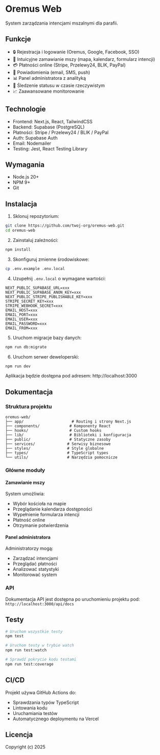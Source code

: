 # Oremus Web

System zarządzania intencjami mszalnymi dla parafii.

## Funkcje

- 🔒 Rejestracja i logowanie (Oremus, Google, Facebook, SSO)
- 📅 Intuicyjne zamawianie mszy (mapa, kalendarz, formularz intencji)
- 💳 Płatności online (Stripe, Przelewy24, BLIK, PayPal)
- 📱 Powiadomienia (email, SMS, push)
- 📊 Panel administratora z analityką
- 🔄 Śledzenie statusu w czasie rzeczywistym
- 📈 Zaawansowane monitorowanie

## Technologie

- Frontend: Next.js, React, TailwindCSS
- Backend: Supabase (PostgreSQL)
- Płatności: Stripe / Przelewy24 / BLIK / PayPal
- Auth: Supabase Auth
- Email: Nodemailer
- Testing: Jest, React Testing Library

## Wymagania

- Node.js 20+
- NPM 9+
- Git

## Instalacja

1. Sklonuj repozytorium:
```bash
git clone https://github.com/twoj-org/oremus-web.git
cd oremus-web
```

2. Zainstaluj zależności:
```bash
npm install
```

3. Skonfiguruj zmienne środowiskowe:
```bash
cp .env.example .env.local
```

4. Uzupełnij `.env.local` o wymagane wartości:
```env
NEXT_PUBLIC_SUPABASE_URL=xxx
NEXT_PUBLIC_SUPABASE_ANON_KEY=xxx
NEXT_PUBLIC_STRIPE_PUBLISHABLE_KEY=xxx
STRIPE_SECRET_KEY=xxx
STRIPE_WEBHOOK_SECRET=xxx
EMAIL_HOST=xxx
EMAIL_PORT=xxx
EMAIL_USER=xxx
EMAIL_PASSWORD=xxx
EMAIL_FROM=xxx
```

5. Uruchom migracje bazy danych:
```bash
npm run db:migrate
```

6. Uruchom serwer deweloperski:
```bash
npm run dev
```

Aplikacja będzie dostępna pod adresem: http://localhost:3000

## Dokumentacja

### Struktura projektu

```
oremus-web/
├── app/                     # Routing i strony Next.js
├── components/             # Komponenty React
├── hooks/                  # Custom hooks
├── lib/                    # Biblioteki i konfiguracja
├── public/                 # Statyczne zasoby
├── services/              # Serwisy biznesowe
├── styles/                # Style globalne
├── types/                 # TypeScript types
└── utils/                 # Narzędzia pomocnicze
```

### Główne moduły

#### Zamawianie mszy

System umożliwia:
- Wybór kościoła na mapie
- Przeglądanie kalendarza dostępności
- Wypełnienie formularza intencji
- Płatność online
- Otrzymanie potwierdzenia

#### Panel administratora

Administratorzy mogą:
- Zarządzać intencjami
- Przeglądać płatności
- Analizować statystyki
- Monitorować system

### API

Dokumentacja API jest dostępna po uruchomieniu projektu pod:
`http://localhost:3000/api/docs`

## Testy

```bash
# Uruchom wszystkie testy
npm test

# Uruchom testy w trybie watch
npm run test:watch

# Sprawdź pokrycie kodu testami
npm run test:coverage
```

## CI/CD

Projekt używa GitHub Actions do:
- Sprawdzania typów TypeScript
- Lintowania kodu
- Uruchamiania testów
- Automatycznego deploymentu na Vercel

## Licencja

Copyright (c) 2025
